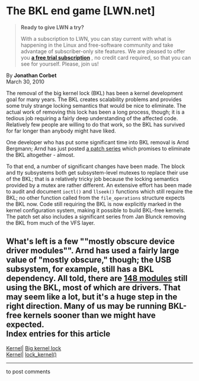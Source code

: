 # The BKL end game [LWN.net]

> **Ready to give LWN a try?**
> 
> With a subscription to LWN, you can stay current with what is happening in the Linux and free-software community and take advantage of subscriber-only site features. We are pleased to offer you **[a free trial subscription](https://lwn.net/Promo/nst-trial/claim)** , no credit card required, so that you can see for yourself. Please, join us! 

By **Jonathan Corbet**  
March 30, 2010 

The removal of the big kernel lock (BKL) has been a kernel development goal for many years. The BKL creates scalability problems and provides some truly strange locking semantics that would be nice to eliminate. The actual work of removing this lock has been a long process, though; it is a tedious job requiring a fairly deep understanding of the affected code. Relatively few people are willing to do that work, so the BKL has survived for far longer than anybody might have liked. 

One developer who has put some significant time into BKL removal is Arnd Bergmann; Arnd has just posted [a patch series](http://lwn.net/Articles/380174/) which promises to eliminate the BKL altogether - almost. 

To that end, a number of significant changes have been made. The block and tty subsystems both get subsystem-level mutexes to replace their use of the BKL; that is a relatively tricky job because the locking semantics provided by a mutex are rather different. An extensive effort has been made to audit and document `ioctl()` and `llseek()` functions which still require the BKL; no other function called from the `file_operations` structure expects the BKL now. Code still requiring the BKL is now explicitly marked in the kernel configuration system, making it possible to build BKL-free kernels. The patch set also includes a significant series from Jan Blunck removing the BKL from much of the VFS layer. 

What's left is a few ""mostly obscure device driver modules"". Arnd has used a fairly large value of "mostly obscure," though; the USB subsystem, for example, still has a BKL dependency. All told, there are [148 modules](/Articles/381166/) still using the BKL, most of which are drivers. That may seem like a lot, but it's a huge step in the right direction. Many of us may be running BKL-free kernels sooner than we might have expected.  
Index entries for this article  
---  
[Kernel](/Kernel/Index)| [Big kernel lock](/Kernel/Index#Big_kernel_lock)  
[Kernel](/Kernel/Index)| [lock_kernel()](/Kernel/Index#lock_kernel)  
  


* * *

to post comments 
